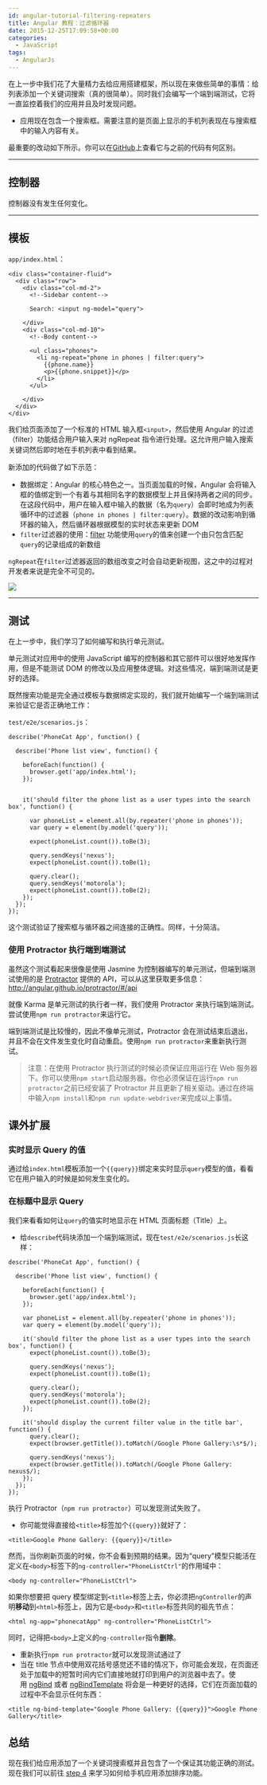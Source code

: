 ```yaml
---
id: angular-tutorial-filtering-repeaters
title: Angular 教程：过滤循环器
date: 2015-12-25T17:09:58+00:00
categories:
  - JavaScript
tags:
  - AngularJs
---
```

在上一步中我们花了大量精力去给应用搭建框架，所以现在来做些简单的事情：给列表添加一个关键词搜索（真的很简单）。同时我们会编写一个端到端测试，它将一直监控着我们的应用并且及时发现问题。

  * 应用现在包含一个搜索框。需要注意的是页面上显示的手机列表现在与搜索框中的输入内容有关。

最重要的改动如下所示。你可以在[GitHub](https://github.com/angular/angular-phonecat/compare/step-2...step-3 "See diff on Github")上查看它与之前的代码有何区别。

* * *

## 控制器

控制器没有发生任何变化。

* * *

## 模板

`app/index.html`：

```
<div class="container-fluid">
  <div class="row">
    <div class="col-md-2">
      <!--Sidebar content-->

      Search: <input ng-model="query">

    </div>
    <div class="col-md-10">
      <!--Body content-->

      <ul class="phones">
        <li ng-repeat="phone in phones | filter:query">
          {{phone.name}}
          <p>{{phone.snippet}}</p>
        </li>
      </ul>

    </div>
  </div>
</div>
```

我们给页面添加了一个标准的 HTML 输入框`<input>`，然后使用 Angular 的过滤（filter）功能结合用户输入来对 ngRepeat 指令进行处理。<span style="line-height: 1.5;">这允许用户输入搜索关键词然后即时地在手机列表中看到结果。</span>

<span style="line-height: 1.5;">新添加的代码做了如下示范：</span>

  * 数据绑定：Angular 的核心特色之一。当页面加载的时候，Angular 会将输入框的值绑定到一个有着与其相同名字的数据模型上并且保持两者之间的同步。在这段代码中，用户在输入框中输入的数据（名为`query`）会即时地成为列表循环中的过滤器（`phone in phones | filter:query`）。数据的改动影响到循环器的输入，然后循环器根据模型的实时状态来更新 DOM
  * `filter`过滤器的使用：[filter](https://docs.angularjs.org/api/ng/filter/filter) 功能使用`query`的值来创建一个由只包含匹配`query`的记录组成的新数组

`ngRepeat`在`filter`过滤器返回的数组改变之时会自动更新视图，这之中的过程对开发者来说是完全不可见的。

![](/static/images/tutorial_03.png)

* * *

## 测试

在上一步中，我们学习了如何编写和执行单元测试。

单元测试对应用中的使用 JavaScript 编写的控制器和其它部件可以很好地发挥作用，但是不能测试 DOM 的修改以及应用整体逻辑。对这些情况，端到端测试是更好的选择。

既然搜索功能是完全通过模板与数据绑定实现的，我们就开始编写一个端到端测试来验证它是否正确地工作：
  
`test/e2e/scenarios.js`：

```
describe('PhoneCat App', function() {

  describe('Phone list view', function() {

    beforeEach(function() {
      browser.get('app/index.html');
    });


    it('should filter the phone list as a user types into the search box', function() {

      var phoneList = element.all(by.repeater('phone in phones'));
      var query = element(by.model('query'));

      expect(phoneList.count()).toBe(3);

      query.sendKeys('nexus');
      expect(phoneList.count()).toBe(1);

      query.clear();
      query.sendKeys('motorola');
      expect(phoneList.count()).toBe(2);
    });
  });
});
```

这个测试验证了搜索框与循环器之间连接的正确性。同样，十分简洁。

### 使用 Protractor 执行端到端测试

虽然这个测试看起来很像是使用 Jasmine 为控制器编写的单元测试，但端到端测试使用的是 [Protractor](https://github.com/angular/protractor) 提供的 API，可以从这里获取更多信息： <http://angular.github.io/protractor/#/api>

就像 Karma 是单元测试的执行者一样，我们使用 Protractor 来执行端到端测试。尝试使用`npm run protractor`来运行它。

端到端测试是比较慢的，因此不像单元测试，Protractor 会在测试结束后退出，并且不会在文件发生变化时自动重启。使用`npm run protractor`来重新执行测试。

> 注意：在使用 Protractor 执行测试的时候必须保证应用运行在 Web 服务器下。你可以使用`npm start`启动服务器。你也必须保证在运行`npm run protractor`之前已经安装了 Protractor 并且更新了相关驱动。通过在终端中输入`npm install`和`npm run update-webdriver`来完成以上事情。

## 课外扩展

### 实时显示 Query 的值

通过给`index.html`模板添加一个`{{query}}`绑定来实时显示`query`模型的值，看看它在用户输入的时候是如何发生变化的。

### 在标题中显示 Query

我们来看看如何让`query`的值实时地显示在 HTML 页面标题（Title）上。

* 给`describe`代码块添加一个端到端测试，现在`test/e2e/scenarios.js`长这样： 

```
describe('PhoneCat App', function() {

  describe('Phone list view', function() {

    beforeEach(function() {
      browser.get('app/index.html');
    });

    var phoneList = element.all(by.repeater('phone in phones'));
    var query = element(by.model('query'));

    it('should filter the phone list as a user types into the search box', function() {
      expect(phoneList.count()).toBe(3);

      query.sendKeys('nexus');
      expect(phoneList.count()).toBe(1);

      query.clear();
      query.sendKeys('motorola');
      expect(phoneList.count()).toBe(2);
    });

    it('should display the current filter value in the title bar', function() {
      query.clear();
      expect(browser.getTitle()).toMatch(/Google Phone Gallery:\s*$/);

      query.sendKeys('nexus');
      expect(browser.getTitle()).toMatch(/Google Phone Gallery: nexus$/);
    });
  });
});
```

执行 Protractor（`npm run protractor`）可以发现测试失败了。

* 你可能觉得直接给`<title>`标签加个`{{query}}`就好了： 

```
<title>Google Phone Gallery: {{query}}</title>
```

然而，当你刷新页面的时候，你不会看到预期的结果。因为“query”模型只能活在定义在`<body>`标签下的`ng-controller="PhoneListCtrl"`的作用域中：

```
<body ng-controller="PhoneListCtrl">
```

如果你想要把 query 模型绑定到`<title>`标签上去，你必须把`ngController`的声明**移动**到`<html>`标签上，因为它是`<body>`和`<title>`标签共同的祖先节点：

```
<html ng-app="phonecatApp" ng-controller="PhoneListCtrl">
```
  
同时，记得把`<body>`上定义的`ng-controller`指令**删除**。</li> 
        
* 重新执行`npm run protractor`就可以发现测试通过了
* 当在 title 节点中使用双花括号感觉还不错的情况下，你可能会发现，在页面还处于加载中的短暂时间内它们直接地就打印到用户的浏览器中去了。使用 [ngBind](https://docs.angularjs.org/api/ng/directive/ngBind) 或者 [ngBindTemplate](https://docs.angularjs.org/api/ng/directive/ngBindTemplate) 将会是一种更好的选择，它们在页面加载的过程中不会显示任何东西：

```
<title ng-bind-template="Google Phone Gallery: {{query}}">Google Phone Gallery</title>
```

## 总结

现在我们给应用添加了一个关键词搜索框并且包含了一个保证其功能正确的测试。现在我们可以前往 [step 4](/p/angular-tutorial-two-way-data-binding/) 来学习如何给手机应用添加排序功能。

